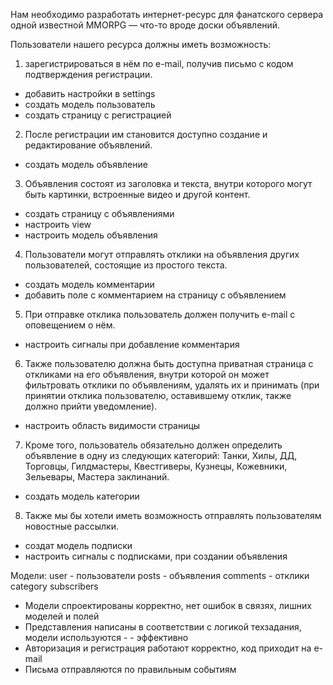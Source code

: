 Нам необходимо разработать интернет-ресурс для фанатского сервера одной известной MMORPG — что-то вроде доски объявлений.


Пользователи нашего ресурса должны иметь возможность:
1. зарегистрироваться в нём по e-mail, получив письмо с кодом подтверждения регистрации. 
- добавить настройки в settings
- создать модель пользователь
- создать страницу с регистрацией

2. После регистрации им становится доступно создание и редактирование объявлений. 
- создать модель объявление

3. Объявления состоят из заголовка и текста, внутри которого могут быть картинки, встроенные видео и другой контент. 
- создать страницу с объявлениями
- настроить view
- настроить модель объявления

4. Пользователи могут отправлять отклики на объявления других пользователей, состоящие из простого текста. 
- создать модель комментарии
- добавить поле с комментарием на страницу с объявлением

5. При отправке отклика пользователь должен получить e-mail с оповещением о нём. 
- настроить сигналы при добавление комментария 

6. Также пользователю должна быть доступна приватная страница с откликами на его объявления, внутри которой он может фильтровать отклики по объявлениям, удалять их и принимать (при принятии отклика пользователю, оставившему отклик, также должно прийти уведомление). 
- настроить область видимости страницы

7. Кроме того, пользователь обязательно должен определить объявление в одну из следующих категорий: Танки, Хилы, ДД, Торговцы, Гилдмастеры, Квестгиверы, Кузнецы, Кожевники, Зельевары, Мастера заклинаний.
- создать модель категории 

8. Также мы бы хотели иметь возможность отправлять пользователям новостные рассылки.
- создат модель подписки
- настроить сигналы с подписками, при создании объявления


Модели:
user - пользователи
posts - объявления
comments - отклики
category
subscribers


- Модели спроектированы корректно, нет ошибок в связях, лишних моделей и полей
- Представления написаны в соответствии с логикой техзадания, модели используются - - эффективно
- Авторизация и регистрация работают корректно, код приходит на e-mail
- Письма отправляются по правильным событиям